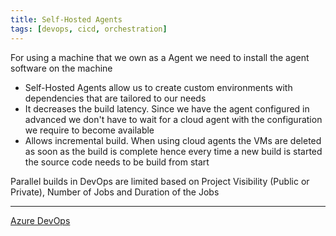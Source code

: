 ```yaml
---
title: Self-Hosted Agents
tags: [devops, cicd, orchestration]
---
```


For using a machine that we own as a Agent we need to install the agent software on the machine

- Self-Hosted Agents allow us to create custom environments with dependencies that are tailored to our needs  
- It decreases the build latency. Since we have the agent configured in advanced we don't have to wait for a cloud agent with the configuration we require to become available
- Allows incremental build. When using cloud agents the VMs are deleted as soon as the build is complete hence every time a new build is started the source code needs to be build from start

Parallel builds in DevOps are limited based on Project Visibility (Public or Private), Number of Jobs and Duration of the Jobs

---

[Azure DevOps](Azure%20DevOps.md)